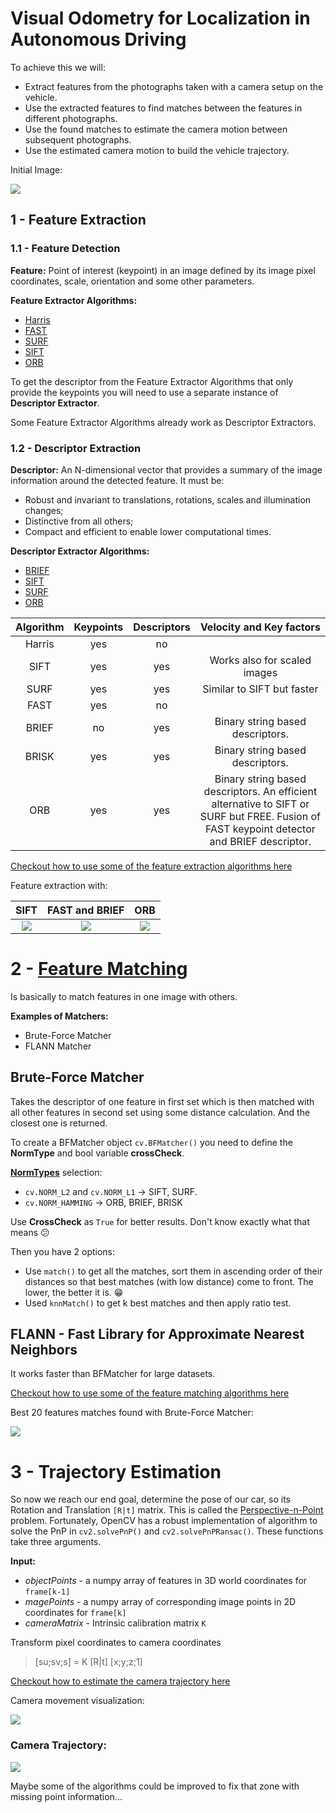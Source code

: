 # Visual Odometry for Localization in Autonomous Driving

To achieve this we will:

- Extract features from the photographs taken with a camera setup on the vehicle.
- Use the extracted features to find matches between the features in different photographs.
- Use the found matches to estimate the camera motion between subsequent photographs.
- Use the estimated camera motion to build the vehicle trajectory.

Initial Image:

![](images/initial.png)

## 1 - Feature Extraction

### 1.1 - Feature Detection

**Feature:** Point of interest (keypoint) in an image defined by its image pixel coordinates, scale, orientation and some other parameters.

**Feature Extractor Algorithms:**

- [Harris](https://docs.opencv.org/3.4.3/dc/d0d/tutorial_py_features_harris.html)
- [FAST](https://docs.opencv.org/3.4.3/df/d0c/tutorial_py_fast.html)
- [SURF](https://docs.opencv.org/3.4.3/df/dd2/tutorial_py_surf_intro.html)
- [SIFT](https://docs.opencv.org/3.4.3/da/df5/tutorial_py_sift_intro.html)
- [ORB](https://docs.opencv.org/3.4.3/d1/d89/tutorial_py_orb.html)

To get the descriptor from the Feature Extractor Algorithms that only provide the keypoints you will need to use a separate instance of **Descriptor Extractor**.

Some Feature Extractor Algorithms already work as Descriptor Extractors.

### 1.2 - Descriptor Extraction

**Descriptor:** An N-dimensional vector that provides a summary of the image information around the detected feature. It must be:

- Robust and invariant to translations, rotations, scales and illumination changes;
- Distinctive from all others;
- Compact and efficient to enable lower computational times.

**Descriptor Extractor Algorithms:**

- [BRIEF](https://docs.opencv.org/3.4.3/dc/d7d/tutorial_py_brief.html)
- [SIFT](https://docs.opencv.org/3.4.3/da/df5/tutorial_py_sift_intro.html)
- [SURF](https://docs.opencv.org/3.4.3/df/dd2/tutorial_py_surf_intro.html)
- [ORB](https://docs.opencv.org/3.4.3/d1/d89/tutorial_py_orb.html)

| Algorithm | Keypoints | Descriptors |                                                          Velocity and Key factors                                                          |
| :-------: | :-------: | :---------: | :----------------------------------------------------------------------------------------------------------------------------------------: |
|  Harris   |    yes    |     no      |                                                                                                                                            |
|   SIFT    |    yes    |     yes     |                                                        Works also for scaled images                                                        |
|   SURF    |    yes    |     yes     |                                                         Similar to SIFT but faster                                                         |
|   FAST    |    yes    |     no      |                                                                                                                                            |
|   BRIEF   |    no     |     yes     |                                                      Binary string based descriptors.                                                      |
|   BRISK   |    yes    |     yes     |                                                      Binary string based descriptors.                                                      |
|    ORB    |    yes    |     yes     | Binary string based descriptors. An efficient alternative to SIFT or SURF but FREE. Fusion of FAST keypoint detector and BRIEF descriptor. |

[Checkout how to use some of the feature extraction algorithms here](https://github.com/JoanaMota/SelfDrivingCars/blob/main/VisualPerception/Module2-VisualOdometry/feature_extraction.py)

Feature extraction with:

|          SIFT           |          FAST and BRIEF           |          ORB           |
| :---------------------: | :-------------------------------: | :--------------------: |
| ![](images/FE_SIFT.png) | ![](images/FE_FAST_and_BRIEF.png) | ![](images/FE_ORB.png) |

# 2 - [Feature Matching](https://docs.opencv.org/3.4.3/dc/dc3/tutorial_py_matcher.html)

Is basically to match features in one image with others.

**Examples of Matchers:**

- Brute-Force Matcher
- FLANN Matcher

## Brute-Force Matcher

Takes the descriptor of one feature in first set which is then matched with all other features in second set using some distance calculation. And the closest one is returned.

To create a BFMatcher object `cv.BFMatcher()` you need to define the **NormType** and bool variable **crossCheck**.

[**NormTypes**](https://docs.opencv.org/3.4.3/d2/de8/group__core__array.html#gad12cefbcb5291cf958a85b4b67b6149f) selection:

- `cv.NORM_L2` and `cv.NORM_L1` -> SIFT, SURF.
- `cv.NORM_HAMMING` -> ORB, BRIEF, BRISK

Use **CrossCheck** as `True` for better results. Don't know exactly what that means :confused:

Then you have 2 options:

- Use `match()` to get all the matches, sort them in ascending order of their distances so that best matches (with low distance) come to front. The lower, the better it is. :grin:
- Used `knnMatch()` to get k best matches and then apply ratio test.

## FLANN - Fast Library for Approximate Nearest Neighbors

It works faster than BFMatcher for large datasets.

[Checkout how to use some of the feature matching algorithms here](https://github.com/JoanaMota/SelfDrivingCars/blob/main/VisualPerception/Module2-VisualOdometry/feature_matching.py)

Best 20 features matches found with Brute-Force Matcher:

![](images/Best_20_Feature_Matches.png)

# 3 - Trajectory Estimation

So now we reach our end goal, determine the pose of our car, so its Rotation and Translation `[R|t]` matrix. This is called the [Perspective-n-Point](https://en.wikipedia.org/wiki/Perspective-n-Point) problem. Fortunately, OpenCV has a robust implementation of algorithm to solve the PnP in `cv2.solvePnP()` and `cv2.solvePnPRansac()`. These functions take three arguments.

**Input:**

- _objectPoints_ - a numpy array of features in 3D world coordinates for `frame[k-1]`
- _magePoints_ - a numpy array of corresponding image points in 2D coordinates for `frame[k]`
- _cameraMatrix_ - Intrinsic calibration matrix `K`

Transform pixel coordinates to camera coordinates

> [su;sv;s] = K [R|t] [x;y;z;1]

[Checkout how to estimate the camera trajectory here](https://github.com/JoanaMota/SelfDrivingCars/blob/main/VisualPerception/Module2-VisualOdometry/motion_estimation.py)

Camera movement visualization:

![](images/Camera_Movement_Visualization.png)

### Camera Trajectory:

![](images/trajectory.png)

Maybe some of the algorithms could be improved to fix that zone with missing point information...
